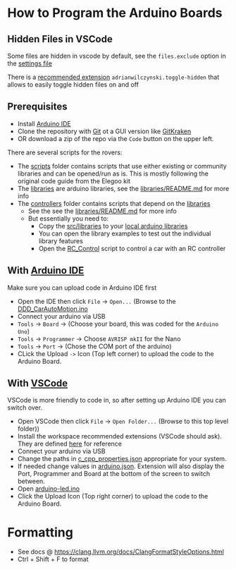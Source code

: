 # How to Program the Arduino Boards

## Hidden Files in VSCode
Some files are hidden in vscode by default, see the `files.exclude` option in the [settings file](.vscode/settings.json)

There is a [recommended extension](.vscode/extensions.json) `adrianwilczynski.toggle-hidden` that allows to easily toggle hidden files on and off

## Prerequisites
* Install [Arduino IDE](https://www.arduino.cc/en/software)
* Clone the repository with [Git](https://git-scm.com/) ot a GUI version like [GitKraken](https://www.gitkraken.com/)
* OR download a zip of the repo via the `Code` button on the upper left.

There are several scripts for the rovers:
* The [scripts](./src/scripts/) folder contains scripts that use either existing or community libraries and can be opened/run as is.
This is mostly following the original code guide from the Elegoo kit
* The [libraries](./src/libraries) are arduino libraries, see the [libraries/README.md](./src/libraries/README.md) for more info
* The [controllers](./src/controllers/) folder contains scripts that depend on the [libraries](./src/libraries)
  * See the see the [libraries/README.md](./src/libraries/README.md) for more info
  * But essentially you need to:
    * Copy the [src/libraries](./src/libraries/) to your [local arduino libraries](http://www.arduino.cc/en/Guide/Libraries)
    * You can open the library examples to test out the individual library features
    * Open the [RC_Control](./src/DDD_RC_Control/DDD_RC_Control.ino) script to control a car with an RC controller


## With [Arduino IDE](https://www.arduino.cc/en/software)
Make sure you can upload code in Arduino IDE first
* Open the IDE then click `File` -> `Open...` (Browse to the [DDD_CarAutoMotion.ino](./src/scripts/DDD_CarAutoMotion/DDD_CarAutoMotion.ino)
* Connect your arduino via USB
* `Tools` -> `Board` -> (Choose your board, this was coded for the `Arduino Uno`)
* `Tools` -> `Programmer` -> Choose `AVRISP mkII` for the Nano
* `Tools` -> `Port` -> (Chose the COM port of the arduino)
* CLick the Upload `->` Icon (Top left corner) to upload the code to the Arduino Board.

## With [VSCode](https://code.visualstudio.com/)
VSCode is more friendly to code in, so after setting up Arduino IDE you can switch over.
* Open VSCode then click `File` -> `Open Folder...` (Browse to this top level folder))
* Install the workspace recommended extensions (VSCode should ask). They are defined [here](./.vscode/extensions.json) for reference
* Connect your arduino via USB
* Change the paths in [c_cpp_properties.json](./.vscode/c_cpp_properties.json) appropriate for your system.
* If needed change values in [arduino.json](./.vscode/arduino.json). Extension will also display the Port, Programmer and Board at the bottom of the screen to switch between.
* Open [arduino-led.ino](./arduino-led.ino)
* Click the Upload Icon (Top right corner) to upload the code to the Arduino Board.

# Formatting
* See docs @ https://clang.llvm.org/docs/ClangFormatStyleOptions.html
* Ctrl + Shift + F to format
